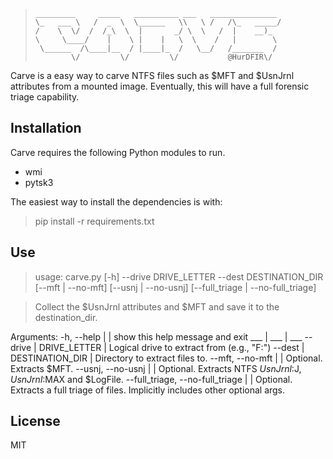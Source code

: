 
>     _________     _____   __________ ___   _______________ 
>     \_   ___ \   /  _  \  \______   \\   \ /   /\_   _____/
>     /    \  \/  /  /_\  \  |       _/ \  \   /  |    __)_  
>     \     \____/    |    \ |    |   \  \    /   |        \ 
>      \______  /\____|__  / |____|_  /   \__/   /_______  / 
>             \/         \/         \/           @HurDFIR\/ 

Carve is a easy way to carve NTFS files such as $MFT and $UsnJrnl attributes from a mounted image. Eventually, this will have a full forensic triage capability. 

## Installation

Carve requires the following Python modules to run. 
* wmi
* pytsk3

The easiest way to install the dependencies is with:
> pip install -r requirements.txt

## Use
> usage: carve.py [-h] --drive DRIVE_LETTER --dest DESTINATION_DIR [--mft | --no-mft] [--usnj | --no-usnj]
                [--full_triage | --no-full_triage]

> Collect the $UsnJrnl attributes and $MFT and save it to the destination_dir.

Arguments:
-h, --help | | show this help message and exit
___ | ___ | ___
--drive | DRIVE_LETTER | Logical drive to extract from (e.g., "F:")
--dest | DESTINATION_DIR | Directory to extract files to.
--mft, --no-mft | | Optional. Extracts $MFT.
--usnj, --no-usnj | | Optional. Extracts NTFS $UsnJrnl:$J, $UsnJrnl:$MAX and $LogFile.
--full_triage, --no-full_triage | | Optional. Extracts a full triage of files. Implicitly includes other optional args.

## License

MIT
